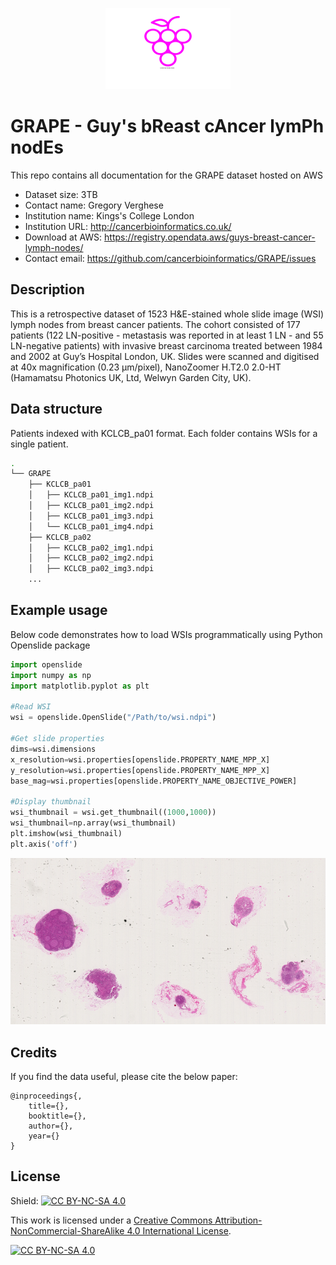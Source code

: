 <p align="center">
  <img width="200" height="130" src="grapes.png">
</p>

# GRAPE - Guy's bReast cAncer lymPh nodEs



This repo contains all documentation for the GRAPE dataset hosted on AWS

- Dataset size: 3TB
- Contact name: Gregory Verghese
- Institution name: Kings's College London
- Institution URL: http://cancerbioinformatics.co.uk/
- Download at AWS: https://registry.opendata.aws/guys-breast-cancer-lymph-nodes/
- Contact email:  https://github.com/cancerbioinformatics/GRAPE/issues

## Description

This is a retrospective dataset of 1523 H&E-stained whole slide image (WSI) lymph nodes from breast cancer patients. The cohort consisted of 177 patients (122 LN-positive - metastasis was reported in at least 1 LN - and 55 LN-negative patients) with invasive breast carcinoma treated between 1984 and 2002 at Guy’s Hospital London, UK. Slides were scanned and digitised at 40x magnification (0.23 µm/pixel), NanoZoomer H.T2.0 2.0-HT (Hamamatsu Photonics UK, Ltd, Welwyn Garden City, UK).

## Data structure

Patients indexed with KCLCB_pa01 format. Each folder contains WSIs for a single patient.

``` bash
.
└── GRAPE
    ├── KCLCB_pa01
    │   ├── KCLCB_pa01_img1.ndpi
    │   ├── KCLCB_pa01_img2.ndpi
    │   ├── KCLCB_pa01_img3.ndpi
    │   └── KCLCB_pa01_img4.ndpi
    ├── KCLCB_pa02
    │   ├── KCLCB_pa02_img1.ndpi
    │   ├── KCLCB_pa02_img2.ndpi
    │   ├── KCLCB_pa02_img3.ndpi
    ...
```



## Example usage

Below code demonstrates how to load WSIs programmatically using Python Openslide package
 
 ```python
import openslide
import numpy as np
import matplotlib.pyplot as plt

#Read WSI
wsi = openslide.OpenSlide("/Path/to/wsi.ndpi")

#Get slide properties
dims=wsi.dimensions
x_resolution=wsi.properties[openslide.PROPERTY_NAME_MPP_X]
y_resolution=wsi.properties[openslide.PROPERTY_NAME_MPP_X]
base_mag=wsi.properties[openslide.PROPERTY_NAME_OBJECTIVE_POWER]

#Display thumbnail
wsi_thumbnail = wsi.get_thumbnail((1000,1000))
wsi_thumbnail=np.array(wsi_thumbnail)
plt.imshow(wsi_thumbnail)
plt.axis('off')
```

![](wsi.png)


## Credits

If you find the data useful, please cite the below paper:

    @inproceedings{,
        title={},
        booktitle={},
        author={},
        year={}
    }

## License

Shield: [![CC BY-NC-SA 4.0][cc-by-nc-sa-shield]][cc-by-nc-sa]

This work is licensed under a
[Creative Commons Attribution-NonCommercial-ShareAlike 4.0 International License][cc-by-nc-sa].

[![CC BY-NC-SA 4.0][cc-by-nc-sa-image]][cc-by-nc-sa]

[cc-by-nc-sa]: http://creativecommons.org/licenses/by-nc-sa/4.0/
[cc-by-nc-sa-image]: https://licensebuttons.net/l/by-nc-sa/4.0/88x31.png
[cc-by-nc-sa-shield]: https://img.shields.io/badge/License-CC%20BY--NC--SA%204.0-lightgrey.svg


